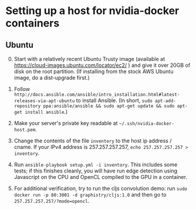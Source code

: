 # Setting up a host for nvidia-docker containers

## Ubuntu

0. Start with a relatively recent Ubuntu Trusty image (available at https://cloud-images.ubuntu.com/locator/ec2/ ) and give it over 20GB of disk on the root partition. (If installing from the stock AWS Ubuntu image, do a dist-upgrade first.)

1. Follow `http://docs.ansible.com/ansible/intro_installation.html#latest-releases-via-apt-ubuntu` to install Ansible.
   (In short, `sudo apt-add-repository ppa:ansible/ansible && sudo apt-get update && sudo apt-get install ansible`.)

2. Make your server's private key readable at `~/.ssh/nvidia-docker-host.pem`.

3. Change the contents of the file `inventory` to the host ip address / cname. If your IPv4 address is 257.257.257.257, `echo 257.257.257.257 > inventory`.

4. Run `ansible-playbook setup.yml -i inventory`. This includes some tests; if this finishes cleanly, you will have run edge detection using Javascript on the CPU and OpenCL compiled to the GPU in a container.

5. For additional verification, try to run the cljs convolution demo: run `sudo docker run -p 80:3001 -d graphistry/cljs:1.0` and then go to `257.257.257.257/?mode=opencl`.
